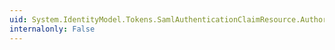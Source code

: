 ```yaml
---
uid: System.IdentityModel.Tokens.SamlAuthenticationClaimResource.AuthorityBindings
internalonly: False
---
```

